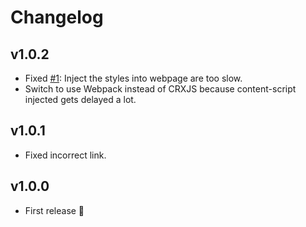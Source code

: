 # Changelog

## v1.0.2
- Fixed [#1][1]: Inject the styles into webpage are too slow.
- Switch to use Webpack instead of CRXJS because content-script injected gets delayed a lot.

[1]: https://github.com/sapondanaisriwan/github-grid-view/issues/1

## v1.0.1
- Fixed incorrect link.

## v1.0.0
- First release 🎉
